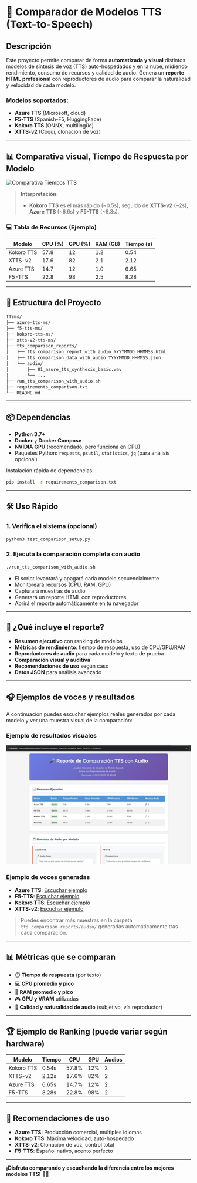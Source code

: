 # 🎤 Comparador de Modelos TTS (Text-to-Speech)

## Descripción

Este proyecto permite comparar de forma **automatizada y visual** distintos modelos de síntesis de voz (TTS) auto-hospedados y en la nube, midiendo rendimiento, consumo de recursos y calidad de audio. Genera un **reporte HTML profesional** con reproductores de audio para comparar la naturalidad y velocidad de cada modelo.

### Modelos soportados:
- **Azure TTS** (Microsoft, cloud)
- **F5-TTS** (Spanish-F5, HuggingFace)
- **Kokoro TTS** (ONNX, multilingüe)
- **XTTS-v2** (Coqui, clonación de voz)

---

## 📊 Comparativa visual, Tiempo de Respuesta por Modelo

![Comparativa Tiempos TTS](https://quickchart.io/chart?c=%7B%22type%22%3A%22bar%22%2C%22data%22%3A%7B%22labels%22%3A%5B%22F5-TTS%22%2C%22Azure%20TTS%22%2C%22XTTS-v2%22%2C%22Kokoro%20TTS%22%5D%2C%22datasets%22%3A%5B%7B%22label%22%3A%22Tiempo%20de%20respuesta%20(s)%22%2C%22data%22%3A%5B8.3%2C6.6%2C2.1%2C0.5%5D%2C%22backgroundColor%22%3A%5B%22%233498db%22%2C%22%23e67e22%22%2C%22%232ecc71%22%2C%22%239b59b6%22%5D%7D%5D%7D%2C%22options%22%3A%7B%22scales%22%3A%7B%22yAxes%22%3A%5B%7B%22ticks%22%3A%7B%22beginAtZero%22%3Atrue%7D%7D%5D%7D%7D%7D)

> **Interpretación:**
> - **Kokoro TTS** es el más rápido (~0.5s), seguido de **XTTS-v2** (~2s), **Azure TTS** (~6.6s) y **F5-TTS** (~8.3s).

### 💻 Tabla de Recursos (Ejemplo)

| Modelo      | CPU (%) | GPU (%) | RAM (GB) | Tiempo (s) |
|-------------|---------|---------|----------|------------|
| Kokoro TTS  | 57.8    | 12      | 1.2      | 0.54       |
| XTTS-v2     | 17.6    | 82      | 2.1      | 2.12       |
| Azure TTS   | 14.7    | 12      | 1.0      | 6.65       |
| F5-TTS      | 22.8    | 98      | 2.5      | 8.28       |

---

## 🚀 Estructura del Proyecto

```
TTSms/
├── azure-tts-ms/
├── f5-tts-ms/
├── kokoro-tts-ms/
├── xtts-v2-tts-ms/
├── tts_comparison_reports/
│   ├── tts_comparison_report_with_audio_YYYYMMDD_HHMMSS.html
│   ├── tts_comparison_data_with_audio_YYYYMMDD_HHMMSS.json
│   └── audio/
│       ├── 01_azure_tts_synthesis_basic.wav
│       └── ...
├── run_tts_comparison_with_audio.sh
├── requirements_comparison.txt
└── README.md
```

---

## 📦 Dependencias

- **Python 3.7+**
- **Docker** y **Docker Compose**
- **NVIDIA GPU** (recomendado, pero funciona en CPU)
- Paquetes Python: `requests`, `psutil`, `statistics`, `jq` (para análisis opcional)

Instalación rápida de dependencias:
```bash
pip install -r requirements_comparison.txt
```

---

## 🛠️ Uso Rápido

### 1. Verifica el sistema (opcional)
```bash
python3 test_comparison_setup.py
```

### 2. Ejecuta la comparación completa con audio
```bash
./run_tts_comparison_with_audio.sh
```

- El script levantará y apagará cada modelo secuencialmente
- Monitoreará recursos (CPU, RAM, GPU)
- Capturará muestras de audio
- Generará un reporte HTML con reproductores
- Abrirá el reporte automáticamente en tu navegador

---

## 📄 ¿Qué incluye el reporte?

- **Resumen ejecutivo** con ranking de modelos
- **Métricas de rendimiento**: tiempo de respuesta, uso de CPU/GPU/RAM
- **Reproductores de audio** para cada modelo y texto de prueba
- **Comparación visual y auditiva**
- **Recomendaciones de uso** según caso
- **Datos JSON** para análisis avanzado

---

## 🎧 Ejemplos de voces y resultados

A continuación puedes escuchar ejemplos reales generados por cada modelo y ver una muestra visual de la comparación:

### Ejemplo de resultados visuales

![Comparación de modelos TTS](./tts_comparison_reports/test_comparation.jpeg)

### Ejemplo de voces generadas

- **Azure TTS**: [Escuchar ejemplo](./tts_comparison_reports/audio/01_azure_tts_synthesis_basic.wav)
- **F5-TTS**: [Escuchar ejemplo](./tts_comparison_reports/audio/01_f5_tts_synthesis_basic.wav)
- **Kokoro TTS**: [Escuchar ejemplo](./tts_comparison_reports/audio/01_kokoro_tts_synthesis_basic.wav)
- **XTTS-v2**: [Escuchar ejemplo](./tts_comparison_reports/audio/01_xtts_v2_tts_synthesis_basic.wav)

> Puedes encontrar más muestras en la carpeta `tts_comparison_reports/audio/` generadas automáticamente tras cada comparación.

---

## 📊 Métricas que se comparan
- ⏱️ **Tiempo de respuesta** (por texto)
- 💻 **CPU promedio y pico**
- 🧠 **RAM promedio y pico**
- 🎮 **GPU y VRAM** utilizadas
- 🎵 **Calidad y naturalidad de audio** (subjetivo, vía reproductor)

---

## 🏆 Ejemplo de Ranking (puede variar según hardware)
| Modelo      | Tiempo | CPU   | GPU  | Audios |
|-------------|--------|-------|------|--------|
| Kokoro TTS  | 0.54s  | 57.8% | 12%  |   2    |
| XTTS-v2     | 2.12s  | 17.6% | 82%  |   2    |
| Azure TTS   | 6.65s  | 14.7% | 12%  |   2    |
| F5-TTS      | 8.28s  | 22.8% | 98%  |   2    |

---

## 🎯 Recomendaciones de uso
- **Azure TTS**: Producción comercial, múltiples idiomas
- **Kokoro TTS**: Máxima velocidad, auto-hospedado
- **XTTS-v2**: Clonación de voz, control total
- **F5-TTS**: Español nativo, acento perfecto

---


**¡Disfruta comparando y escuchando la diferencia entre los mejores modelos TTS!** 🎵🚀 